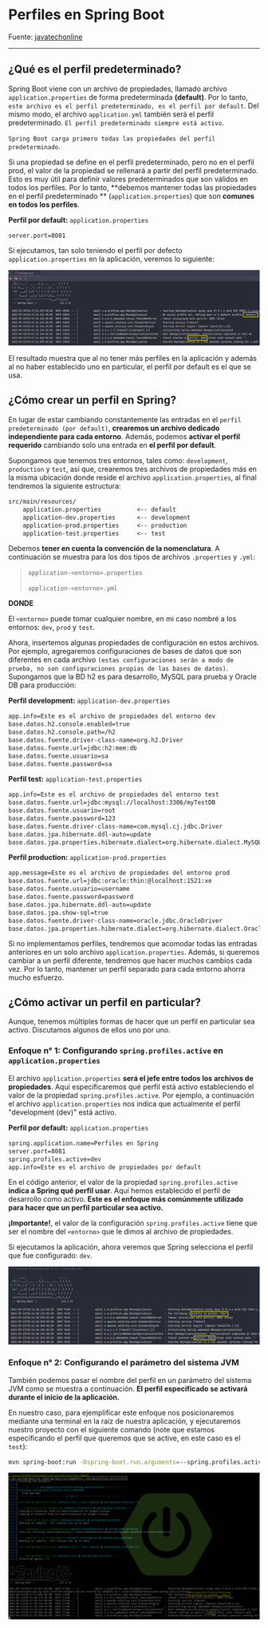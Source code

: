 # Perfiles en Spring Boot

Fuente: [javatechonline](https://javatechonline.com/profiles-in-spring-boot/?fbclid=IwAR1Etc8VN0AAfmvPSD4dau-OzzP6HVnu5cO4hhUjBZvwnW2B5YQ4O9o6_hU)

---

## ¿Qué es el perfil predeterminado?

Spring Boot viene con un archivo de propiedades, llamado archivo `application.properties` de forma predeterminada
**(default)**. Por lo tanto, `este archivo es el perfil predeterminado, es el perfil por default`. Del mismo modo,
el archivo `application.yml` también será el perfil predeterminado. `El perfil predeterminado siempre está activo`.

`Spring Boot carga primero todas las propiedades del perfil predeterminado`.

Si una propiedad se define en el perfil predeterminado, pero no en el perfil prod, el valor de la propiedad se rellenará
a partir del perfil predeterminado. Esto es muy útil para definir valores predeterminados que son válidos en todos los
perfiles. Por lo tanto, **debemos mantener todas las propiedades en el perfil predeterminado
** (`application.properties`) que son **comunes en todos los perfiles**.

**Perfil por default:** `application.properties`

````properties
server.port=8081
````

Si ejecutamos, tan solo teniendo el perfil por defecto `application.properties` en la aplicación, veremos lo siguiente:

![perfil default](./assets/perfil-default.png)

El resultado muestra que al no tener más perfiles en la aplicación y además al no haber establecido uno en particular,
el perfil por default es el que se usa.

## ¿Cómo crear un perfil en Spring?

En lugar de estar cambiando constantemente las entradas en el `perfil predeterminado (por default)`, **crearemos un
archivo dedicado independiente para cada entorno**. Además, podemos **activar el perfil requerido** cambiando solo una
entrada en **el perfil por default**.

Supongamos que tenemos tres entornos, tales como: `development`, `production` y `test`, así que, crearemos tres archivos
de propiedades más en la misma ubicación donde reside el archivo `application.properties`, al final tendremos la
siguiente estructura:

````
src/main/resources/
    application.properties          <-- default
    application-dev.properties      <-- development
    application-prod.properties     <-- production
    application-test.properties     <-- test
````

Debemos **tener en cuenta la convención de la nomenclatura**. A continuación se muestra para los dos tipos de archivos
`.properties` y `.yml`:

> `application-<entorno>.properties`
>
> `application-<entorno>.yml`

**DONDE**

El `<entorno>` puede tomar cualquier nombre, en mi caso nombré a los entornos: `dev`, `prod` y `test`.

Ahora, insertemos algunas propiedades de configuración en estos archivos. Por ejemplo, agregaremos configuraciones
de bases de datos que son diferentes en cada archivo `(estas configuraciones serán a modo de prueba, no son
configuraciones propias de las bases de datos)`. Supongamos que la BD h2 es para desarrollo, MySQL para prueba y
Oracle DB para producción:

**Perfil development:** `application-dev.properties`

````properties
app.info=Este es el archivo de propiedades del entorno dev
base.datos.h2.console.enabled=true
base.datos.h2.console.path=/h2
base.datos.fuente.driver-class-name=org.h2.Driver
base.datos.fuente.url=jdbc:h2:mem:db
base.datos.fuente.usuario=sa
base.datos.fuente.password=sa
````

**Perfil test:** `application-test.properties`

````properties
app.info=Este es el archivo de propiedades del entorno test
base.datos.fuente.url=jdbc:mysql://localhost:3306/myTestDB
base.datos.fuente.usuario=root
base.datos.fuente.password=123
base.datos.fuente.driver-class-name=com.mysql.cj.jdbc.Driver
base.datos.jpa.hibernate.ddl-auto=update
base.datos.jpa.properties.hibernate.dialect=org.hibernate.dialect.MySQL5Dialect
````

**Perfil production:** `application-prod.properties`

````properties
app.message=Este es el archivo de propiedades del entorno prod
base.datos.fuente.url=jdbc:oracle:thin:@localhost:1521:xe
base.datos.fuente.usuario=username
base.datos.fuente.password=password
base.datos.jpa.hibernate.ddl-auto=update
base.datos.jpa.show-sql=true
base.datos.fuente.driver-class-name=oracle.jdbc.OracleDriver
base.datos.jpa.properties.hibernate.dialect=org.hibernate.dialect.Oracle10gDialect
````

Si no implementamos perfiles, tendremos que acomodar todas las entradas anteriores en un solo archivo
`application.properties`. Además, si queremos cambiar a un perfil diferente, tendremos que hacer muchos cambios cada
vez. Por lo tanto, mantener un perfil separado para cada entorno ahorra mucho esfuerzo.

## ¿Cómo activar un perfil en particular?

Aunque, tenemos múltiples formas de hacer que un perfil en particular sea activo. Discutamos algunos de ellos uno por
uno.

### Enfoque n° 1: Configurando `spring.profiles.active` en `application.properties`

El archivo `application.properties` **será el jefe entre todos los archivos de propiedades**. Aquí especificaremos qué
perfil está activo estableciendo el valor de la propiedad `spring.profiles.active`. Por ejemplo, a continuación el
archivo `application.properties` nos indica que actualmente el perfil "development (dev)" está activo.

**Perfil por default:** `application.properties`

````properties
spring.application.name=Perfiles en Spring
server.port=8081
spring.profiles.active=dev
app.info=Este es el archivo de propiedades por default
````

En el código anterior, el valor de la propiedad `spring.profiles.active` **indica a Spring qué perfil usar**.
Aquí hemos establecido el perfil de desarrollo como activo. **Este es el enfoque más comúnmente utilizado para hacer
que un perfil particular sea activo.**

**¡Importante!**, el valor de la configuración `spring.profiles.active` tiene que ser el nombre del `<entorno>` que le
dimos al archivo de propiedades.

Si ejecutamos la aplicación, ahora veremos que Spring selecciona el perfil que fue configurado: `dev`.

![perfil dev](./assets/perfil-dev.png)

### Enfoque n° 2: Configurando el parámetro del sistema JVM

También podemos pasar el nombre del perfil en un parámetro del sistema JVM como se muestra a continuación. **El perfil
especificado se activará durante el inicio de la aplicación.**

En nuestro caso, para ejemplificar este enfoque nos posicionaremos mediante una terminal en la raíz de nuestra
aplicación, y ejecutaremos nuestro proyecto con el siguiente comando (note que estamos especificando el perfil que
queremos que se active, en este caso es el `test`):

````bash
mvn spring-boot:run -Dspring-boot.run.arguments=--spring.profiles.active=test
````

![perfil test](./assets/perfil-test.png)
